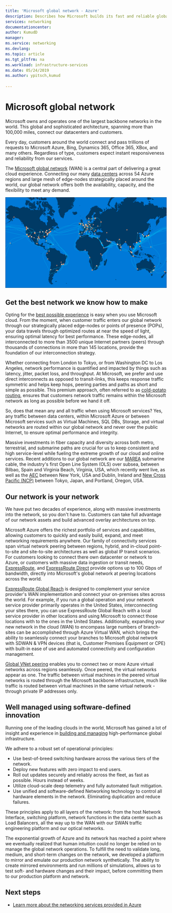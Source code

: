 ```yaml
---
title: 'Microsoft global network - Azure'
description: Describes how Microsoft builds its fast and reliable global network
services: networking
documentationcenter: 
author: KumudD
manager: 
ms.service: networking
ms.devlang: 
ms.topic: article
ms.tgt_pltfrm: na
ms.workload: infrastructure-services
ms.date: 05/24/2019
ms.author: ypitsch,kumud

---
```


# Microsoft global network

Microsoft owns and operates one of the largest backbone networks in the world. This global and sophisticated architecture, spanning more than 100,000 miles, connect our datacenters and customers. 
 
Every day, customers around the world connect and pass trillions of requests to Microsoft Azure, Bing, Dynamics 365, Office 365, XBox, and many others. Regardless of type, customers expect instant responsiveness and reliability from our services. 
 
The [Microsoft global network](https://azure.microsoft.com/global-infrastructure/global-network/) (WAN) is a central part of delivering a great cloud experience. Connecting our many [data centers](https://azure.microsoft.com/global-infrastructure/) across 54 Azure regions and large mesh of edge-nodes strategically placed around the world, our global network offers both the availability, capacity, and the flexibility to meet any demand.

![Microsoft global network](./media/microsoft-global-network/microsoft-global-wan.png)
 
## Get the best network we know how to make
 
Opting for the [best possible experience](https://www.sdxcentral.com/articles/news/azure-tops-aws-gcp-in-cloud-performance-says-thousandeyes/2018/11/) is easy when you use Microsoft cloud. From the moment, when customer traffic enters our global network through our strategically placed edge-nodes or points of presence (POPs), your data travels through optimized routes at near the speed of light, ensuring optimal latency for best performance. These edge-nodes, all interconnected to more than 3500 unique Internet partners (peers)  through thousands of connections in more than 145 locations, provide the foundation of our interconnection strategy. 
 
Whether connecting from London to Tokyo, or from Washington DC to Los Angeles, network performance is quantified and impacted by things such as latency, jitter, packet loss, and throughput.  At Microsoft, we prefer and use direct interconnects as opposed to transit-links, this keeps response traffic symmetric and helps keep hops, peering parties and paths as short and simple as possible. This premium approach, often referred to as [cold-potato routing](https://en.wikipedia.org/wiki/Hot-potato_and_cold-potato_routing), ensures that customers network traffic remains within the Microsoft network as long as possible before we hand it off.  
 
So, does that mean any and all traffic when using Microsoft services? Yes, any traffic between data centers, within Microsoft Azure or between Microsoft services such as Virtual Machines, SQL DBs, Storage, and virtual networks are routed within our global network and never over the public Internet, to ensure optimal performance and integrity.  
 
Massive investments in fiber capacity and diversity across both metro, terrestrial, and submarine paths are crucial for us to keep consistent and high service-level while fueling the extreme growth of our cloud and online services. Recent additions to our global network are our [MAREA](https://www.submarinecablemap.com/#/submarine-cable/marea) submarine cable,  the industry's first Open Line System (OLS) over subsea, between Bilbao, Spain and Virginia Beach, Virginia, USA, which recently went live, as well as the [AEC](https://www.submarinecablemap.com/#/submarine-cable/aeconnect-1) between New York, USA and Dublin, Ireland and [New Cross Pacific (NCP)](https://www.submarinecablemap.com/#/submarine-cable/new-cross-pacific-ncp-cable-system) between Tokyo, Japan, and Portland, Oregon, USA. 
 

## Our network is your network

We have put two decades of experience, along with massive investments into the network, so you don't have to. Customers can take full advantage of our network assets and build advanced overlay architectures on top. 
 
Microsoft Azure offers the richest portfolio of services and capabilities, allowing customers to quickly and easily build, expand, and meet networking requirements anywhere. Our family of connectivity services span virtual network peering between regions, hybrid, and in-cloud point-to-site and site-to-site architectures as well as global IP transit scenarios.  For customers looking to connect there own datacenter or network to Azure, or customers with massive data ingestion or transit needs, [ExpressRoute](../expressroute/expressroute-introduction.md), and [ExpressRoute Direct](../expressroute/expressroute-erdirect-about.md) provide options up to 100 Gbps of bandwidth, directly into Microsoft's global network at peering locations across the world.  
 
[ExpressRoute Global Reach](../expressroute/expressroute-global-reach.md) is designed to complement your service provider's WAN implementation and connect your on-premises sites across the world. For example, if you run a global operation and your network service provider primarily operates in the United States, interconnecting your sites there,  you can use ExpressRoute Global Reach with a local service provider in other locations and using Microsoft to connect those locations with to the ones in the United States. Additionally, expanding your new network in the cloud (WAN) to encompass large numbers of branch-sites can be accomplished through Azure Virtual WAN, which brings the ability to seamlessly connect your branches to Microsoft global network with SDWAN & VPN devices (that is, Customer Premises Equipment or CPE) with built-in ease of use and automated connectivity and configuration management. 
 
[Global VNet peering](../virtual-network/virtual-network-peering-overview.md) enables you to connect two or more Azure virtual networks across regions seamlessly. Once peered, the virtual networks appear as one. The traffic between virtual machines in the peered virtual networks is routed through the Microsoft backbone infrastructure, much like traffic is routed between virtual machines in the same virtual network - through private IP addresses only. 
 

## Well managed using software-defined innovation

Running one of the leading clouds in the world, Microsoft has gained a lot of insight and experience in [building and managing](https://myignite.techcommunity.microsoft.com/sessions/66668) high-performance global infrastructure.  
 
We adhere to a robust set of operational principles: 
 
- Use best-of-breed switching hardware across the various tiers of the network.  
- Deploy new features with zero impact to end users.  
- Roll out updates securely and reliably across the fleet, as fast as possible. Hours instead of weeks.  
- Utilize cloud-scale deep telemetry and fully automated fault mitigation.  
- Use unified and software-defined Networking technology to control all hardware elements in the network.  Eliminating duplication and reduce failures. 
 
These principles apply to all layers of the network: from the host Network Interface, switching platform, network functions in the data center such as Load Balancers, all the way up to the WAN with our SWAN traffic engineering platform and our optical networks.  
 
The exponential growth of Azure and its network has reached a point where we eventually realized that human intuition could no longer be relied on to manage the global network operations. To fulfill the need to validate long, medium, and short-term changes on the network, we developed a platform to mirror and emulate our production network synthetically. The ability to create mirrored environments and run millions of simulations, allows us to test soft- and hardware changes and their impact, before committing them to our production platform and network. 

## Next steps
- [Learn more about the networking services provided in Azure](https://azure.microsoft.com/product-categories/networking/)
